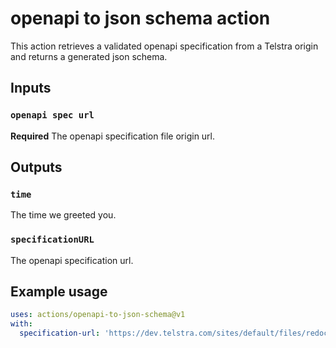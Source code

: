 # openapi to json schema action

This action retrieves a validated openapi specification from a Telstra origin and returns a generated json schema.

## Inputs

### `openapi spec url`

**Required** The openapi specification file origin url.

## Outputs

### `time`

The time we greeted you.

### `specificationURL`

The openapi specification url.

## Example usage

```yml
uses: actions/openapi-to-json-schema@v1
with:
  specification-url: 'https://dev.telstra.com/sites/default/files/redocs/1620871323/messaging-api-swagger_0.yaml'
```
